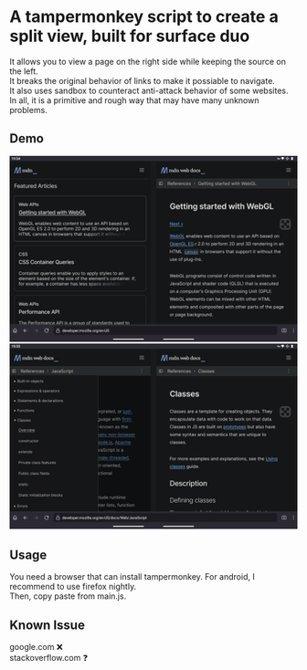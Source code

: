# A tampermonkey script to create a split view, built for surface duo

It allows you to view a page on the right side while keeping the source on the left.  
It breaks the original behavior of links to make it possiable to navigate.  
It also uses sandbox to counteract anti-attack behavior of some websites.  
In all, it is a primitive and rough way that may have many unknown problems.  


## Demo  
![](https://github.com/tljk/splitview/blob/master/a.png?raw=true)
![](https://github.com/tljk/splitview/blob/master/b.png?raw=true)

## Usage  
You need a browser that can install tampermonkey. For android, I recommend to use firefox nightly.  
Then, copy paste from main.js.  

## Known Issue 
google.com ❌  
stackoverflow.com ❓  